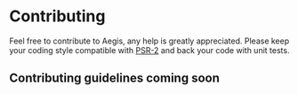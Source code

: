 # Contributing

Feel free to contribute to Aegis, any help is greatly appreciated. Please keep your coding style compatible with [PSR-2](http://www.php-fig.org/psr/psr-2/) and back 
your code with unit tests.

## Contributing guidelines coming soon
